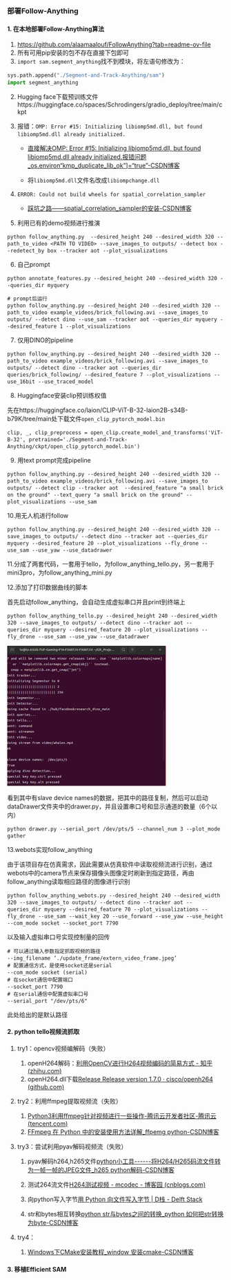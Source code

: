 ### 部署Follow-Anything

#### 1. 在本地部署Follow-Anything算法

1. https://github.com/alaamaalouf/FollowAnything?tab=readme-ov-file
2. 所有可用pip安装的包不存在直接下包即可
3. `import sam.segment_anything`找不到模块，将左语句修改为：

~~~python
sys.path.append("./Segment-and-Track-Anything/sam")
import segment_anything
~~~

2. Hugging face下载预训练文件https://huggingface.co/spaces/Schrodingers/gradio_deploy/tree/main/ckpt

3. 报错：`OMP: Error #15: Initializing libiomp5md.dll, but found libiomp5md.dll already initialized.`

   * [直接解决OMP: Error #15: Initializing libiomp5md.dll, but found libiomp5md.dll already initialized.报错问题_os.environ“kmp_duplicate_lib_ok”\]=“true”-CSDN博客](https://blog.csdn.net/Victor_X/article/details/110082033)

   * 将`libiomp5md.dll`文件名改成`libiompchange.dll`

4. `ERROR: Could not build wheels for spatial_correlation_sampler`

   * [踩坑之路——spatial_correlation_sampler的安装-CSDN博客](https://blog.csdn.net/weixin_41401924/article/details/124980942)

5. 利用已有的demo视频进行推演

~~~shell
python follow_anything.py  --desired_height 240 --desired_width 320 --path_to_video <PATH TO VIDEO> --save_images_to outputs/ --detect box --redetect_by box --tracker aot --plot_visualizations
~~~

6. 自己prompt

~~~shell
python annotate_features.py --desired_height 240 --desired_width 320 --queries_dir myquery
~~~

~~~shell
# prompt后运行
python follow_anything.py --desired_height 240 --desired_width 320 --path_to_video example_videos/brick_following.avi --save_images_to outputs/ --detect dino --use_sam --tracker aot --queries_dir myquery --desired_feature 1 --plot_visualizations
~~~

7. 仅用DINO的pipeline

~~~shell
python follow_anything.py --desired_height 240 --desired_width 320 --path_to_video example_videos/brick_following.avi --save_images_to outputs/ --detect dino --tracker aot --queries_dir queries/brick_following/ --desired_feature 7 --plot_visualizations --use_16bit --use_traced_model
~~~

8. Huggingface安装clip预训练权值

先在https://huggingface.co/laion/CLIP-ViT-B-32-laion2B-s34B-b79K/tree/main处下载文件`open_clip_pytorch_model.bin`

~~~shell
clip, _, clip_preprocess = open_clip.create_model_and_transforms('ViT-B-32', pretrained='./Segment-and-Track-Anything/ckpt/open_clip_pytorch_model.bin')
~~~

9. 用text prompt完成pipeline

~~~shell
python follow_anything.py --desired_height 240 --desired_width 320 --path_to_video example_videos/brick_following.avi --save_images_to outputs/ --detect clip --tracker aot  --desired_feature "a small brick on the ground" --text_query "a small brick on the ground" --plot_visualizations --use_sam
~~~

10.用无人机进行follow

```shell
python follow_anything.py --desired_height 240 --desired_width 320 --save_images_to outputs/ --detect dino --tracker aot --queries_dir myquery --desired_feature 20 --plot_visualizations --fly_drone --use_sam --use_yaw --use_datadrawer

```

11.分成了两套代码，一套用于tello，为follow_anything_tello.py，另一套用于mini3pro，为follow_anything_mini.py

12.添加了打印数据曲线的脚本

首先启动follow_anything，会自动生成虚拟串口并且print到终端上

```shell
python follow_anything_tello.py --desired_height 240 --desired_width 320 --save_images_to outputs/ --detect dino --tracker aot --queries_dir myquery --desired_feature 20 --plot_visualizations --fly_drone --use_sam --use_yaw --use_datadrawer
```

<img src="Images_and_videos_for_Github_visualizations/2024-03-26_00-31.png" alt="2024-03-26_00-31" style="zoom:50%;" />

看到其中有slave device names的数据，把其中的路径复制，然后可以启动dataDrawer文件夹中的drawer.py，并且设置串口号和显示通道的数量（6个以内）

```shell
python drawer.py --serial_port /dev/pts/5 --channel_num 3 --plot_mode gather
```

13.webots实现follow_anything

由于该项目存在仿真需求，因此需要从仿真软件中读取视频流进行识别，通过webots中的camera节点来保存摄像头图像定时刷新到指定路径，再由follow_anything读取相应路径的图像进行识别

```shell
python follow_anything_webots.py --desired_height 240 --desired_width 320 --save_images_to outputs/ --detect dino --tracker aot --queries_dir myquery --desired_feature 70 --plot_visualizations --fly_drone --use_sam --wait_key 20 --use_forward --use_yaw --use_height --com_mode socket --socket_port 7790
```



以及输入虚拟串口号实现控制量的回传

```shell
# 可以通过输入参数指定抓取视频的路径
--img_filename ‘./update_frame/extern_video_frame.jpeg’
# 配置通信方式，是使用socket还是serial
--com_mode socket (serial)
# 在socket通信中配置端口
--socket_port 7790
# 在serial通信中配置虚拟串口号
--serial_port "/dev/pts/6"
```

此处给出的是默认路径

#### 2. python tello视频流抓取

1. try1：opencv视频编解码（失败）
   1. openH264解码：[利用OpenCV进行H264视频编码的简易方式 - 知乎 (zhihu.com)](https://zhuanlan.zhihu.com/p/200783234)
   2. openH264.dll下载[Release Release version 1.7.0 · cisco/openh264 (github.com)](https://github.com/cisco/openh264/releases/tag/v1.7.0)


2. try2：利用ffmpeg提取视频流（失败）

   1. [Python3利用ffmpeg针对视频进行一些操作-腾讯云开发者社区-腾讯云 (tencent.com)](https://cloud.tencent.com/developer/article/2068011)
   2. [FFmpeg 在 Python 中的安装使用方法详解_ffpemg python-CSDN博客](https://blog.csdn.net/PY0312/article/details/105870120)

3. try3：尝试利用pyav解码视频流（失败）

   1. pyav解码h264,h265文件[python小工具------将H264/H265码流文件转为一帧一帧的JPEG文件_h265 python解码-CSDN博客](https://blog.csdn.net/baidu_41191295/article/details/124102833#:~:text=输入H264%2FH,保存到指定路径。)
   2. 测试264流文件[H264测试视频 - mcodec - 博客园 (cnblogs.com)](https://www.cnblogs.com/mcodec/articles/1619973.html#:~:text=简单的H264测试视频，128x128大小，供网友调试程序。,下载：http%3A%2F%2Ffiles.cnblogs.com%2Fmcodec%2F128x128.264.rar)

   3. 向python写入字节[用 Python 向文件写入字节 | D栈 - Delft Stack](https://www.delftstack.com/zh/howto/python/write-bytes-to-file-python/)

   4. str和bytes相互转换[python str与bytes之间的转换_python 如何把str转换为byte-CSDN博客](https://blog.csdn.net/yatere/article/details/6606316)

4. try4：
   1. [Windows下CMake安装教程_window 安装cmake-CSDN博客](https://blog.csdn.net/u011231598/article/details/80338941)

#### 3. 移植Efficient SAM
